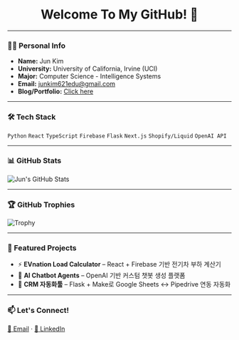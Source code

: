 <h1 align="center">Welcome To My GitHub! 👋</h1>

---

### 🧑‍💻 Personal Info

- **Name:** Jun Kim  
- **University:** University of California, Irvine (UCI)  
- **Major:** Computer Science - Intelligence Systems  
- **Email:** junkim621edu@gmail.com  
- **Blog/Portfolio:** [Click here](https://junkimsport.vercel.app)

---

### 🛠 Tech Stack

`Python` `React` `TypeScript` `Firebase` `Flask` `Next.js` `Shopify/Liquid` `OpenAI API`

---

### 📊 GitHub Stats

![Jun's GitHub Stats](https://github-readme-stats.vercel.app/api?username=JunK-enter&show_icons=true&count_private=true&theme=radical)

---

### 🏆 GitHub Trophies

![Trophy](https://github-profile-trophy.vercel.app/?username=JunK-enter&theme=radical&no-frame=true&no-bg=true&margin-w=10&margin-h=15)

---

### 📌 Featured Projects

- ⚡ **EVnation Load Calculator** – React + Firebase 기반 전기차 부하 계산기  
- 🤖 **AI Chatbot Agents** – OpenAI 기반 커스텀 챗봇 생성 플랫폼  
- 🔄 **CRM 자동화툴** – Flask + Make로 Google Sheets ↔ Pipedrive 연동 자동화

---

### 📫 Let's Connect!

[📧 Email](mailto:junkim621edu@gmail.com) · [🔗 LinkedIn](https://www.linkedin.com/in/jun-kim-b1889529a/)

